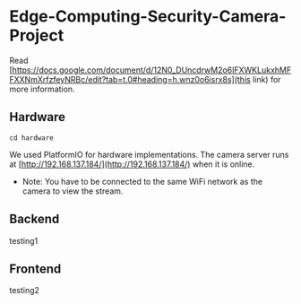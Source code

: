 # Edge-Computing-Security-Camera-Project

Read [https://docs.google.com/document/d/12N0_DUncdrwM2o6IFXWKLukxhMFFXXNmXrfzfeyNRBc/edit?tab=t.0#heading=h.wnz0o6isrx8s](this link) for more information.

## Hardware

```shell
cd hardware
```

We used PlatformIO for hardware implementations. The camera server runs at [http://192.168.137.184/](http://192.168.137.184/) when it is online.

- Note: You have to be connected to the same WiFi network as the camera to view the stream.

## Backend

testing1

## Frontend

testing2
